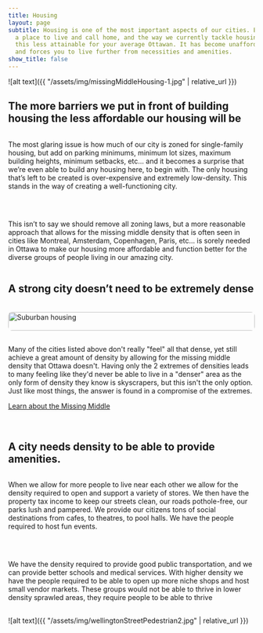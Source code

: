 ```yaml
---
title: Housing
layout: page
subtitle: Housing is one of the most important aspects of our cities. Everyone needs
  a place to live and call home, and the way we currently tackle housing is making
  this less attainable for your average Ottawan. It has become unaffordable, bland,
  and forces you to live further from necessities and amenities.
show_title: false
---
```


<style>
  h1:first-child {
    display: none;
  }
</style>

<style>
  .side-by-side {
    display: flex;
    flex-wrap: wrap;
    gap: 2rem;
    margin: 1rem 0;
  }
  .side-by-side img {
    width: 100%;
    height: auto;
    border-radius: 8px;
  }
  .text-content {
    flex: 1;
    min-width: 300px;
  }
  .image-content {
    flex: 1;
    min-width: 300px;
  }
  @media (max-width: 768px) {
    .side-by-side {
      flex-direction: column;
    }
  }
</style>

![alt text]({{ "/assets/img/missingMiddleHousing-1.jpg" | relative_url }})

## The more barriers we put in front of building housing the less affordable our housing will be


<div class="side-by-side">
  <div class="text-content">
    <p>The most glaring issue is how much of our city is zoned for single-family housing, but add on parking minimums, minimum lot sizes, maximum building heights, minimum setbacks, etc… and it becomes a surprise that we’re even able to build any housing here, to begin with. The only housing that’s left to be created is over-expensive and extremely low-density. This stands in the way of creating a well-functioning city.</p>
 </div>
  <div class="text-content">
    <p>This isn’t to say we should remove all zoning laws, but a more reasonable approach that allows for the missing middle density that is often seen in cities like Montreal, Amsterdam, Copenhagen, Paris, etc… is sorely needed in Ottawa to make our housing more affordable and function better for the diverse groups of people living in our amazing city.</p>
 </div>
</div>

## A strong city doesn’t need to be extremely dense
<div class="side-by-side">
  <div class="image-content">
   <br>
    <img src="{{ '/assets/img/montrealMissingMiddle.jpg' | relative_url }}" 
        alt="Suburban housing"
        style="max-width: 100%; height: auto;">
  </div>
  <div class="text-content">
    <p>Many of the cities listed above don't really "feel" all that dense, yet still achieve a great amount of density by allowing for the missing middle density that Ottawa doesn't. Having only the 2 extremes of densities leads to many feeling like they'd never be able to live in a "denser" area as the only form of density they know is skyscrapers, but this isn't the only option. Just like most things, the answer is found in a compromise of the extremes.</p>
    <div class="text-center mt-1 mb-1"> 
      <a href="https://www.youtube.com/watch?v=cjWs7dqaWfY" class="st-yellow-btn">Learn about the Missing Middle</a>
    </div>
  </div>
</div>
<br>

## A city needs density to be able to provide amenities. 

<div class="side-by-side">
  <div class="text-content">
    <p>When we allow for more people to live near each other we allow for the density required to open and support a variety of stores. We then have the property tax income to keep our streets clean, our roads pothole-free, our parks lush and pampered. We provide our citizens tons of social destinations from cafes, to theatres, to pool halls. We have the people required to host fun events.</p>
 </div>
  <div class="text-content">
      <p> We have the density required to provide good public transportation, and we can provide better schools and medical services. With higher density we have the people required to be able to open up more niche shops and host small vendor markets. These groups would not be able to thrive in lower density sprawled areas, they require people to be able to thrive</p>
 </div>
</div>

![alt text]({{ "/assets/img/wellingtonStreetPedestrian2.jpg" | relative_url }})